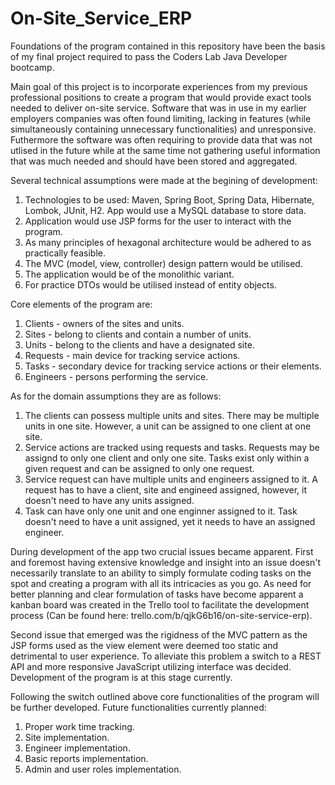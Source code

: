 # On-Site_Service_ERP

Foundations of the program contained in this repository have been the basis of my final project required to pass the Coders Lab Java Developer bootcamp.

Main goal of this project is to incorporate experiences from my previous professional positions to create a program that would provide exact tools needed to deliver on-site service. Software that was in use in my earlier employers companies was often found limiting, lacking in features (while simultaneously containing unnecessary functionalities) and unresponsive. Futhermore the software was often requiring to provide data that was not utlised in the future while at the same time not gathering useful information that was much needed and should have been stored and aggregated.

Several technical assumptions were made at the begining of development:
1. Technologies to be used: Maven, Spring Boot, Spring Data, Hibernate, Lombok, JUnit, H2. App would use a MySQL database to store data.
2. Application would use JSP forms for the user to interact with the program.
3. As many principles of hexagonal architecture would be adhered to as practically feasible.
4. The MVC (model, view, controller) design pattern would be utilised.
5. The application would be of the monolithic variant.
6. For practice DTOs would be utilised instead of entity objects.

Core elements of the program are:
1. Clients - owners of the sites and units.
2. Sites - belong to clients and contain a number of units.
3. Units - belong to the clients and have a designated site.
4. Requests - main device for tracking service actions. 
5. Tasks - secondary device for tracking service actions or their elements.
6. Engineers - persons performing the service.

As for the domain assumptions they are as follows:
1. The clients can possess multiple units and sites. There may be multiple units in one site. However, a unit can be assigned to one client at one site.
2. Service actions are tracked using requests and tasks. Requests may be assignd to only one client and only one site. Tasks exist only within a given request and can be assigned to only one request.
3. Service request can have multiple units and engineers assigned to it. A request has to have a client, site and engineed assigned, however, it doesn't need to have any units assigned.
4. Task can have only one unit and one enginner assigned to it. Task doesn't need to have a unit assigned, yet it needs to have an assigned engineer.

During development of the app two crucial issues became apparent. First and foremost having extensive knowledge and insight into an issue doesn't necessarily translate to an ability to simply formulate coding tasks on the spot and creating a program with all its intricacies as you go. As need for better planning and clear formulation of tasks have become apparent a kanban board was created in the Trello tool to facilitate the development process (Can be found here: trello.com/b/qjkG6b16/on-site-service-erp).

Second issue that emerged was the rigidness of the MVC pattern as the JSP forms used as the view element were deemed too static and detrimental to user experience. To alleviate this problem a switch to a REST API and more responsive JavaScript utilizing interface was decided. Development of the program is at this stage currently.

Following the switch outlined above core functionalities of the program will be further developed. Future functionalities currently planned:
1. Proper work time tracking.
2. Site implementation.
3. Engineer implementation.
4. Basic reports implementation.
5. Admin and user roles implementation.
